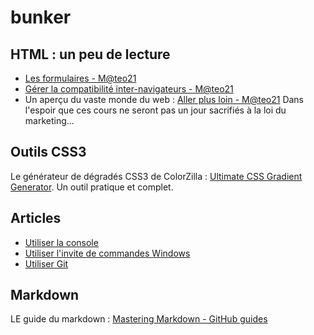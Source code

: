 bunker
======

## HTML : un peu de lecture
- [Les formulaires - M@teo21](http://openclassrooms.com/courses/apprenez-a-creer-votre-site-web-avec-html5-et-css3/les-formulaires-8)
- [Gérer la compatibilité inter-navigateurs - M@teo21](http://openclassrooms.com/courses/apprenez-a-creer-votre-site-web-avec-html5-et-css3/gerer-la-compatibilite-entre-les-navigateurs)
- Un aperçu du vaste monde du web : [Aller plus loin - M@teo21](http://openclassrooms.com/courses/apprenez-a-creer-votre-site-web-avec-html5-et-css3/aller-plus-loin-1)
Dans l'espoir que ces cours ne seront pas un jour sacrifiés à la loi du marketing...

## Outils CSS3
Le générateur de dégradés CSS3 de ColorZilla : [Ultimate CSS Gradient Generator](www.colorzilla.com/gradient-editor/). Un outil pratique et complet.

## Articles
- [Utiliser la console](articles/HOW-TO-USE-BASH.md)
- [Utiliser l'invite de commandes Windows](articles/HOW-TO-USE-DOS.md)
- [Utiliser Git](articles/HOW-TO-USE-GIT.md)

## Markdown
LE guide du markdown : [Mastering Markdown - GitHub guides](https://guides.github.com/features/mastering-markdown/)